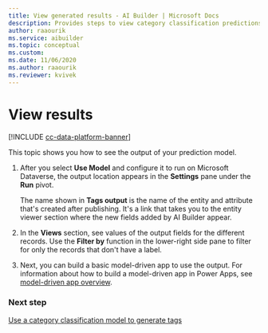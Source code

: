 ```yaml
---
title: View generated results - AI Builder | Microsoft Docs
description: Provides steps to view category classification predictions after you publish your model in AI Builder.
author: raaourik 
ms.service: aibuilder
ms.topic: conceptual
ms.custom: 
ms.date: 11/06/2020
ms.author: raaourik
ms.reviewer: kvivek
---
```


# View results

[!INCLUDE [cc-data-platform-banner](includes/cc-data-platform-banner.md)]

This topic shows you how to see the output of your prediction model.

1. After you select **Use Model** and configure it to run on Microsoft Dataverse, the output location appears in the **Settings** pane under the **Run** pivot.

    The name shown in **Tags output** is the name of the entity and attribute that's created after publishing. It's a link that takes you to the entity viewer section where the new fields added by AI Builder appear.

2. In the **Views** section, see values of the output fields for the different records. Use the **Filter by** function in the lower-right side pane to filter for only the records that don't have a label.

3. Next, you can build a basic model-driven app to use the output. For information about how to build a model-driven app in Power Apps, see [model-driven app overview](/powerapps/maker/model-driven-apps/model-driven-app-overview).

### Next step

[Use a category classification model to generate tags](text-classification-model-use-tags.md)
